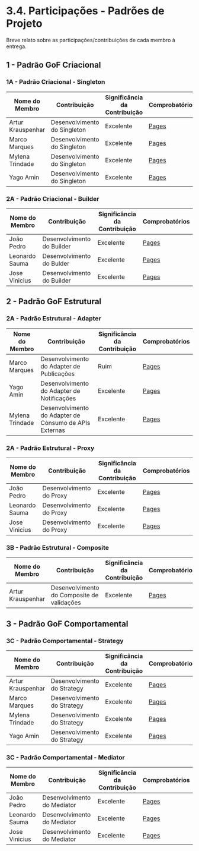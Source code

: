 # 3.4. Participações - Padrões de Projeto

Breve relato sobre as participações/contribuições de cada membro à entrega.

## 1 - Padrão GoF Criacional

<!-- |Nome do Membro | Contribuição (Padrões – FOCO_1) | Significância da Contribuição para o Projeto (Excelente/Boa/Regular/Ruim/Nula) | Comprobatórios Claros (com link)

EXEMPLO:
| Fulano | 1. Introdução do Padrão Singleton à Equipe, evidenciando um possível uso do mesmo no escopo da aplicação. 2. Leitura de materiais bibliográficos, tais como: FONTE_GOF. | Boa | Registro nos Versionamentos do Documento de GoF Criacional, conforme (link).

TODOS DEVEM PARTICIPAR, MOSTRANDO SEUS PONTOS DE VISTA E COMO COLABORARAM NESSA ETAPA DA ENTREGA COM COMPROBATÓRIOS. -->

### 1A - Padrão Criacional - Singleton

| Nome do Membro    | Contribuição                 | Significância da Contribuição | Comprobatórios                                                                                                                   |
| ----------------- | ---------------------------- | ----------------------------- | -------------------------------------------------------------------------------------------------------------------------------- |
| Artur Krauspenhar | Desenvolvimento do Singleton | Excelente                     | [Pages](https://unbarqdsw2025-2-turma01.github.io/2025.2-T01-G6-QueroBemEstar_Entrega_03/#/./PadroesDeProjeto/3.1.1.Criacional1) |
| Marco Marques     | Desenvolvimento do Singleton | Excelente                     | [Pages](https://unbarqdsw2025-2-turma01.github.io/2025.2-T01-G6-QueroBemEstar_Entrega_03/#/./PadroesDeProjeto/3.1.1.Criacional1) |
| Mylena Trindade   | Desenvolvimento do Singleton | Excelente                     | [Pages](https://unbarqdsw2025-2-turma01.github.io/2025.2-T01-G6-QueroBemEstar_Entrega_03/#/./PadroesDeProjeto/3.1.1.Criacional1) |
| Yago Amin         | Desenvolvimento do Singleton | Excelente                     | [Pages](https://unbarqdsw2025-2-turma01.github.io/2025.2-T01-G6-QueroBemEstar_Entrega_03/#/./PadroesDeProjeto/3.1.1.Criacional1) |

### 2A - Padrão Criacional - Builder

| Nome do Membro    | Contribuição                 | Significância da Contribuição | Comprobatórios                                                                                                                   |
| ----------------- | ---------------------------- | ----------------------------- | -------------------------------------------------------------------------------------------------------------------------------- |
| João Pedro | Desenvolvimento do Builder | Excelente                     | [Pages](https://unbarqdsw2025-2-turma01.github.io/2025.2-T01-G6-QueroBemEstar_Entrega_03/#/./PadroesDeProjeto/3.1.3.Criacional3) |
| Leonardo Sauma    | Desenvolvimento do Bulder | Excelente                     | [Pages](https://unbarqdsw2025-2-turma01.github.io/2025.2-T01-G6-QueroBemEstar_Entrega_03/#/./PadroesDeProjeto/3.1.3.Criacional3) |
| Jose Vinicius  | Desenvolvimento do Builder | Excelente                     | [Pages](https://unbarqdsw2025-2-turma01.github.io/2025.2-T01-G6-QueroBemEstar_Entrega_03/#/./PadroesDeProjeto/3.1.3.Criacional3) |



## 2 - Padrão GoF Estrutural

<!-- |Nome do Membro | Contribuição (Padrões – FOCO_2) | Significância da Contribuição para o Projeto (Excelente/Boa/Regular/Ruim/Nula) | Comprobatórios Claros (com link)

EXEMPLO:
| Fulano | 1. Estudos Complementares sobre o Padrão Decorator. 2. Live Realizada em Equipe para Explicar aos Demais Membros o Padrão Estudado. | Excelente | Registro nos Versionamentos do Documento de GoF Estrutural, conforme (link).

TODOS DEVEM PARTICIPAR, MOSTRANDO SEUS PONTOS DE VISTA E COMO COLABORARAM NESSA ETAPA DA ENTREGA COM COMPROBATÓRIOS. -->

### 2A - Padrão Estrutural - Adapter

| Nome do Membro  | Contribuição                                           | Significância da Contribuição | Comprobatórios                                                                                                                                                               |
| --------------- | ------------------------------------------------------ | ----------------------------- | ---------------------------------------------------------------------------------------------------------------------------------------------------------------------------- |
| Marco Marques   | Desenvolvimento do Adapter de Publicações              | Ruim                          | [Pages](https://unbarqdsw2025-2-turma01.github.io/2025.2-T01-G6-QueroBemEstar_Entrega_03/#/./PadroesDeProjeto/3.2.2.Estrutural2?id=adapter-de-publica%c3%a7%c3%b5es-1)       |
| Yago Amin       | Desenvolvimento do Adapter de Notificações             | Excelente                     | [Pages](https://unbarqdsw2025-2-turma01.github.io/2025.2-T01-G6-QueroBemEstar_Entrega_03/#/./PadroesDeProjeto/3.2.2.Estrutural2?id=adapter-de-notifica%c3%a7%c3%b5es-1)      |
| Mylena Trindade | Desenvolvimento do Adapter de Consumo de APIs Externas | Excelente                     | [Pages](https://unbarqdsw2025-2-turma01.github.io/2025.2-T01-G6-QueroBemEstar_Entrega_03/#/./PadroesDeProjeto/3.2.2.Estrutural2?id=_3-adapter-para-consumo-de-apis-externas) |

### 2A - Padrão Estrutural - Proxy
| Nome do Membro    | Contribuição                 | Significância da Contribuição | Comprobatórios                                                                                                                   |
| ----------------- | ---------------------------- | ----------------------------- | -------------------------------------------------------------------------------------------------------------------------------- |
| João Pedro | Desenvolvimento do Proxy | Excelente                     | [Pages](https://unbarqdsw2025-2-turma01.github.io/2025.2-T01-G6-QueroBemEstar_Entrega_03/#/./PadroesDeProjeto/3.2.1.Estrutural1) |
| Leonardo Sauma    | Desenvolvimento do Proxy | Excelente                     | [Pages](https://unbarqdsw2025-2-turma01.github.io/2025.2-T01-G6-QueroBemEstar_Entrega_03/#/./PadroesDeProjeto/3.2.1.Estrutural1) |
| Jose Vinicius  | Desenvolvimento do Proxy | Excelente                     | [Pages](https://unbarqdsw2025-2-turma01.github.io/2025.2-T01-G6-QueroBemEstar_Entrega_03/#/./PadroesDeProjeto/3.2.1.Estrutural1) |

### 3B - Padrão Estrutural - Composite

| Nome do Membro    | Contribuição                               | Significância da Contribuição | Comprobatórios                                                                                                                   |
| ----------------- | ------------------------------------------ | ----------------------------- | -------------------------------------------------------------------------------------------------------------------------------- |
| Artur Krauspenhar | Desenvolvimento do Composite de validações | Excelente                     | [Pages](https://unbarqdsw2025-2-turma01.github.io/2025.2-T01-G6-QueroBemEstar_Entrega_03/#/./PadroesDeProjeto/3.2.3.Estrutural4) |

## 3 - Padrão GoF Comportamental

### 3C - Padrão Comportamental - Strategy

| Nome do Membro    | Contribuição                | Significância da Contribuição | Comprobatórios                                                                                                                       |
| ----------------- | --------------------------- | ----------------------------- | ------------------------------------------------------------------------------------------------------------------------------------ |
| Artur Krauspenhar | Desenvolvimento do Strategy | Excelente                     | [Pages](https://unbarqdsw2025-2-turma01.github.io/2025.2-T01-G6-QueroBemEstar_Entrega_03/#/./PadroesDeProjeto/3.3.1.Comportamental1) |
| Marco Marques     | Desenvolvimento do Strategy | Excelente                     | [Pages](https://unbarqdsw2025-2-turma01.github.io/2025.2-T01-G6-QueroBemEstar_Entrega_03/#/./PadroesDeProjeto/3.3.1.Comportamental1) |
| Mylena Trindade   | Desenvolvimento do Strategy | Excelente                     | [Pages](https://unbarqdsw2025-2-turma01.github.io/2025.2-T01-G6-QueroBemEstar_Entrega_03/#/./PadroesDeProjeto/3.3.1.Comportamental1) |
| Yago Amin         | Desenvolvimento do Strategy | Excelente                     | [Pages](https://unbarqdsw2025-2-turma01.github.io/2025.2-T01-G6-QueroBemEstar_Entrega_03/#/./PadroesDeProjeto/3.3.1.Comportamental1) |


### 3C - Padrão Comportamental - Mediator
| Nome do Membro    | Contribuição                 | Significância da Contribuição | Comprobatórios                                                                                                                   |
| ----------------- | ---------------------------- | ----------------------------- | -------------------------------------------------------------------------------------------------------------------------------- |
| João Pedro | Desenvolvimento do Mediator | Excelente                     | [Pages](https://unbarqdsw2025-2-turma01.github.io/2025.2-T01-G6-QueroBemEstar_Entrega_03/#/./PadroesDeProjeto/3.3.3.Mediator) |
| Leonardo Sauma    | Desenvolvimento do Mediator | Excelente                     | [Pages](https://unbarqdsw2025-2-turma01.github.io/2025.2-T01-G6-QueroBemEstar_Entrega_03/#/./PadroesDeProjeto/3.3.3.Mediator) |
| Jose Vinicius  | Desenvolvimento do Mediator | Excelente                     | [Pages](https://unbarqdsw2025-2-turma01.github.io/2025.2-T01-G6-QueroBemEstar_Entrega_03/#/./PadroesDeProjeto/3.3.3.Mediator) |


<!-- |Nome do Membro | Contribuição (Padrões – FOCO_3) | Significância da Contribuição para o Projeto (Excelente/Boa/Regular/Ruim/Nula) | Comprobatórios Claros (com link)

EXEMPLO:
| Fulano | 1. Documentação Geral do Padrão Strategy na Wiki. | Regular | Registro nos Versionamentos do Documento de GoF Comportamental, conforme (link).

TODOS DEVEM PARTICIPAR, MOSTRANDO SEUS PONTOS DE VISTA E COMO COLABORARAM NESSA ETAPA DA ENTREGA COM COMPROBATÓRIOS. -->
